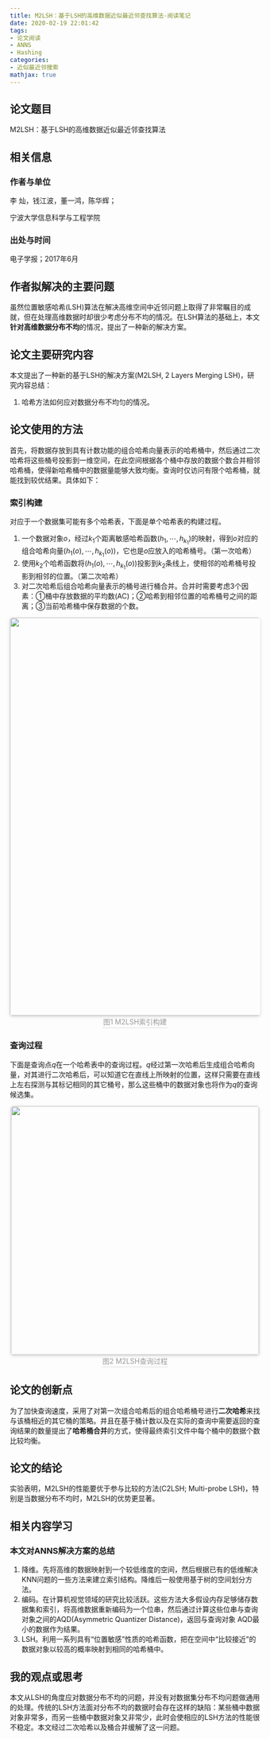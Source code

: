 ```yaml
---
title: M2LSH：基于LSH的高维数据近似最近邻查找算法-阅读笔记
date: 2020-02-19 22:01:42
tags:
- 论文阅读
- ANNS
- Hashing
categories:
- 近似最近邻搜索
mathjax: true
---
```


## 论文题目

M2LSH：基于LSH的高维数据近似最近邻查找算法

## 相关信息

### 作者与单位

李 灿，钱江波，董一鸿，陈华辉；

宁波大学信息科学与工程学院

### 出处与时间

电子学报；2017年6月

## 作者拟解决的主要问题

虽然位置敏感哈希(LSH)算法在解决高维空间中近邻问题上取得了非常瞩目的成就，但在处理高维数据时却很少考虑分布不均的情况。在LSH算法的基础上，本文**针对高维数据分布不均**的情况，提出了一种新的解决方案。

## 论文主要研究内容

本文提出了一种新的基于LSH的解决方案(M2LSH, 2 Layers Merging LSH)，研究内容总结：

1. 哈希方法如何应对数据分布不均匀的情况。

## 论文使用的方法

首先，将数据存放到具有计数功能的组合哈希向量表示的哈希桶中，然后通过二次哈希将这些桶号投影到一维空间，在此空间根据各个桶中存放的数据个数合并相邻哈希桶，使得新哈希桶中的数据量能够大致均衡。查询时仅访问有限个哈希桶，就能找到较优结果。具体如下：

### 索引构建

对应于一个数据集可能有多个哈希表，下面是单个哈希表的构建过程。

1. 一个数据对象$o$，经过$k_1$个距离敏感哈希函数$(h_1,\cdots, h_{k_1})$的映射，得到$o$对应的组合哈希向量$(h_1(o),\cdots,h_{k_1}(o))$，它也是$o$应放入的哈希桶号。（第一次哈希）
2. 使用$k_2$个哈希函数将$(h_1(o),\cdots,h_{k_1}(o))$投影到$k_2$条线上，使相邻的哈希桶号投影到相邻的位置。（第二次哈希）
3. 对二次哈希后组合哈希向量表示的桶号进行桶合并。合并时需要考虑3个因素：①桶中存放数据的平均数(AC)；②哈希到相邻位置的哈希桶号之间的距离；③当前哈希桶中保存数据的个数。

<center>
    <img style="border-radius: 0.3125em;
    box-shadow: 0 2px 4px 0 rgba(34,36,38,.12),0 2px 10px 0 rgba(34,36,38,.08);" 
    src="2020-02-19_215346.png" width="800">
    <div style="color:orange; border-bottom: 1px solid #d9d9d9;
    display: inline-block;
    color: #999;
    padding: 2px;">图1 M2LSH索引构建</div>
</center>

### 查询过程

下面是查询点$q$在一个哈希表中的查询过程。$q$经过第一次哈希后生成组合哈希向量，对其进行二次哈希后，可以知道它在直线上所映射的位置，这样只需要在直线上左右探测与其标记相同的其它桶号，那么这些桶中的数据对象也将作为$q$的查询候选集。

<center>
    <img style="border-radius: 0.3125em;
    box-shadow: 0 2px 4px 0 rgba(34,36,38,.12),0 2px 10px 0 rgba(34,36,38,.08);" 
    src="2020-02-19_215553.png" width="500">
    <div style="color:orange; border-bottom: 1px solid #d9d9d9;
    display: inline-block;
    color: #999;
    padding: 2px;">图2 M2LSH查询过程</div>
</center>

## 论文的创新点

为了加快查询速度，采用了对第一次组合哈希后的组合哈希桶号进行**二次哈希**来找与该桶相近的其它桶的策略。并且在基于桶计数以及在实际的查询中需要返回的查询结果的数量提出了**哈希桶合并**的方式，使得最终索引文件中每个桶中的数据个数比较均衡。

## 论文的结论

实验表明，M2LSH的性能要优于参与比较的方法(C2LSH; Multi-probe LSH)，特别是当数据分布不均时，M2LSH的优势更显著。

## 相关内容学习

### 本文对ANNS解决方案的总结

1. 降维。先将高维的数据映射到一个较低维度的空间，然后根据已有的低维解决KNN问题的一些方法来建立索引结构。降维后一般使用基于树的空间划分方法。
2. 编码。在计算机视觉领域的研究比较活跃。这些方法大多假设内存足够储存数据集和索引，将高维数据重新编码为一个位串，然后通过计算这些位串与查询对象之间的AQD(Asymmetric Quantizer Distance)，返回与查询对象 AQD最小的数据作为结果。
3. LSH。利用一系列具有“位置敏感”性质的哈希函数，把在空间中“比较接近”的数据对象以较高的概率映射到相同的哈希桶中。

## 我的观点或思考

本文从LSH的角度应对数据分布不均的问题，并没有对数据集分布不均问题做通用的处理。传统的LSH方法面对分布不均的数据时会存在这样的缺陷：某些桶中数据对象非常多，而另一些桶中数据对象又非常少，此时会使相应的LSH方法的性能很不稳定。本文经过二次哈希以及桶合并缓解了这一问题。